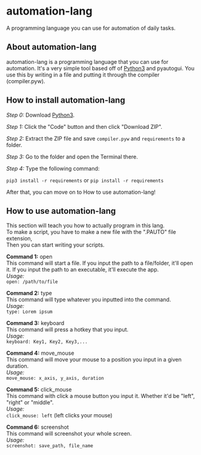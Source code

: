 # automation-lang
A programming language you can use for automation of daily tasks.

## About automation-lang
automation-lang is a programming language that you can use for automation. It's a very simple tool based off of [Python3](https://www.python.org) and pyautogui. You use this by writing in a file and putting it through the compiler (compiler.pyw).

## How to install automation-lang

*Step 0:* Download [Python3](https://www.python.org).  

*Step 1:* Click the "Code" button and then click "Download ZIP".  

*Step 2:* Extract the ZIP file and save ``compiler.pyw`` and ``requirements`` to a folder.  

*Step 3:* Go to the folder and open the Terminal there.  

*Step 4:* Type the following command:  

``pip3 install -r requirements`` or ``pip install -r requirements``  

After that, you can move on to How to use automation-lang!  

## How to use automation-lang
This section will teach you how to actually program in this lang.  
To make a script, you have to make a new file with the ".PAUTO" file extension,  
Then you can start writing your scripts.  

**Command 1:** open  
This command will start a file. If you input the path to a file/folder, it'll open it. If you input the path to an executable, it'll execute the app.  
*Usage:*  
``open: /path/to/file``  

**Command 2:** type  
This command will type whatever you inputted into the command.  
*Usage:*  
``type: Lorem ipsum``  

**Command 3:** keyboard  
This command will press a hotkey that you input.  
*Usage:*  
``keyboard: Key1, Key2, Key3,...``  

**Command 4:** move_mouse  
This command will move your mouse to a position you input in a given duration.  
*Usage:*  
``move_mouse: x_axis, y_axis, duration``  

**Command 5:** click_mouse  
This command with click a mouse button you input it. Whether it'd be "left", "right" or "middle".  
*Usage:*  
``click_mouse: left`` (left clicks your mouse)  

**Command 6:** screenshot  
This command will screenshot your whole screen.  
*Usage:*  
``screenshot: save_path, file_name``  
